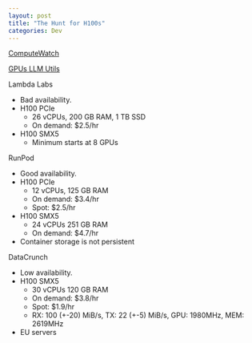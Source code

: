 ```yaml
---
layout: post
title: "The Hunt for H100s"
categories: Dev
---
```



[ComputeWatch](https://computewatch.llm-utils.org)

[GPUs LLM Utils](https://gpus.llm-utils.org/)

Lambda Labs
- Bad availability.
- H100 PCIe
  - 26 vCPUs, 200 GB RAM, 1 TB SSD
  - On demand: $2.5/hr
- H100 SMX5
  - Minimum starts at 8 GPUs

RunPod
- Good availability.
- H100 PCIe
  - 12 vCPUs, 125 GB RAM
  - On demand: $3.4/hr
  - Spot: $2.5/hr
- H100 SMX5
  - 24 vCPUs 251 GB RAM
  - On demand: $4.7/hr
- Container storage is not persistent

DataCrunch
- Low availability.
- H100 SMX5
  - 30 vCPUs 120 GB RAM
  - On demand: $3.8/hr
  - Spot: $1.9/hr
  - RX: 100 (+-20) MiB/s, TX: 22 (+-5) MiB/s, GPU: 1980MHz, MEM: 2619MHz
- EU servers
